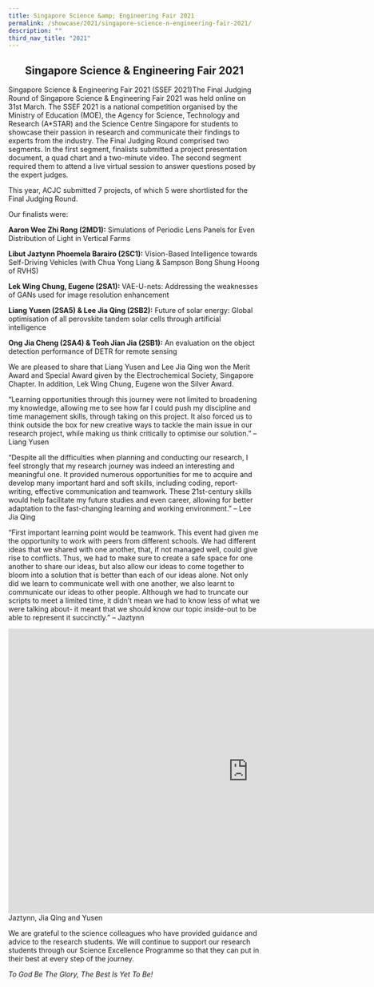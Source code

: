 ```yaml
---
title: Singapore Science &amp; Engineering Fair 2021
permalink: /showcase/2021/singapore-science-n-engineering-fair-2021/
description: ""
third_nav_title: "2021"
---
```

## <center> Singapore Science &amp; Engineering Fair 2021 </center>

Singapore Science &amp; Engineering Fair 2021 (SSEF 2021)The Final Judging Round of Singapore Science &amp; Engineering Fair 2021 was held online on 31st March. The SSEF 2021 is a national competition organised by the Ministry of Education (MOE), the Agency for Science, Technology and Research (A\*STAR) and the Science Centre Singapore for students to showcase their passion in research and communicate their findings to experts from the industry. The Final Judging Round comprised two segments. In the first segment, finalists submitted a project presentation document, a quad chart and a two-minute video. The second segment required them to attend a live virtual session to answer questions posed by the expert judges.&nbsp;

This year, ACJC submitted 7 projects, of which 5 were shortlisted for the Final Judging Round.

Our finalists were:

**Aaron Wee Zhi Rong (2MD1):**&nbsp;Simulations of Periodic Lens Panels for Even Distribution of Light in Vertical Farms

  

**Libut Jaztynn Phoemela Barairo (2SC1):**&nbsp;Vision-Based Intelligence towards Self-Driving Vehicles (with&nbsp;Chua Yong Liang &amp; Sampson Bong Shung Hoong of RVHS)

  

**Lek Wing Chung, Eugene (2SA1):**&nbsp;VAE-U-nets: Addressing the weaknesses of GANs used for image resolution enhancement

  

**Liang Yusen (2SA5) &amp; Lee Jia Qing (2SB2):**&nbsp;Future of solar energy: Global optimisation of all perovskite tandem solar cells through artificial intelligence

  

**Ong Jia Cheng (2SA4) &amp; Teoh Jian Jia (2SB1):**&nbsp;An evaluation on the object detection performance of DETR for remote sensing

We are pleased to share that Liang Yusen and Lee Jia Qing won the Merit Award and Special Award given by the Electrochemical Society, Singapore Chapter. In addition, Lek Wing Chung, Eugene won the Silver Award.&nbsp;

  

“Learning opportunities through this journey were not limited to broadening my knowledge, allowing me to see how far I could push my discipline and time management skills, through taking on this project.&nbsp;It also forced us to think outside the box for new creative ways to tackle the main issue in our research project, while making us think critically to optimise our solution.” – Liang Yusen

  

“Despite all the difficulties when planning and conducting our research, I feel strongly that my research journey was indeed an interesting and meaningful one. It provided numerous opportunities for me to acquire and develop many important hard and soft skills, including coding, report-writing, effective communication and teamwork. These 21st-century skills would help facilitate my future studies and even career, allowing for better adaptation to the fast-changing learning and working environment.” – Lee Jia Qing

  

“First important learning point would be teamwork. This event had given me the opportunity to work with peers from different schools. We had different ideas that we shared with one another, that, if not managed well, could give rise to conflicts. Thus, we had to make sure to create a safe space for one another to share our ideas, but also allow our ideas to come together to bloom into a solution that is better than each of our ideas alone. Not only did we learn to communicate well with one another, we also learnt to communicate our ideas to other people. Although we had to truncate our scripts to meet a limited time, it didn’t mean we had to know less of what we were talking about- it meant that we should know our topic inside-out to be able to represent it succinctly.” – Jaztynn

<iframe allowfullscreen="true" height="569" width="960" frameborder="0" src="https://docs.google.com/presentation/d/e/2PACX-1vQ-3b2oM27qR76yZocPVzitvJ_3Ay8ZPayTjP8kGvIhPYtspcXDNccS3uXLC6UvieycI-Z8R7e_S1-J/embed?start=false&amp;loop=false&amp;delayms=3000"></iframe>
Jaztynn, Jia Qing and Yusen

We are grateful to the science colleagues who have provided guidance and advice to the research students. We will continue to support our research students through our Science Excellence Programme so that they can put in their best at every step of the journey.

  

_To God Be The Glory, The Best Is Yet To Be!_